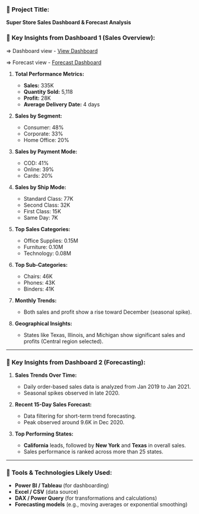 
### 🔷 **Project Title:**

**Super Store Sales Dashboard & Forecast Analysis**

### 🔹 **Key Insights from Dashboard 1 (Sales Overview):**

   => Dashboard view - <a href="https://github.com/amansinha061275/Super_Store-Sale-Dashboard/blob/main/Screenshot%202025-07-05%20104419.png">View Dashboard</a>


   => Forecast view - <a href="https://github.com/amansinha061275/Super_Store-Sale-Dashboard/blob/main/Screenshot%202025-07-05%20104419.png">Forecast Dashboard</a>
1. **Total Performance Metrics:**

   * **Sales:** 335K
   * **Quantity Sold:** 5,118
   * **Profit:** 28K
   * **Average Delivery Date:** 4 days

2. **Sales by Segment:**

   * Consumer: 48%
   * Corporate: 33%
   * Home Office: 20%

3. **Sales by Payment Mode:**

   * COD: 41%
   * Online: 39%
   * Cards: 20%

4. **Sales by Ship Mode:**

   * Standard Class: 77K
   * Second Class: 32K
   * First Class: 15K
   * Same Day: 7K

5. **Top Sales Categories:**

   * Office Supplies: 0.15M
   * Furniture: 0.10M
   * Technology: 0.08M

6. **Top Sub-Categories:**

   * Chairs: 46K
   * Phones: 43K
   * Binders: 41K

7. **Monthly Trends:**

   * Both sales and profit show a rise toward December (seasonal spike).

8. **Geographical Insights:**

   * States like Texas, Illinois, and Michigan show significant sales and profits (Central region selected).

---

### 🔹 **Key Insights from Dashboard 2 (Forecasting):**

1. **Sales Trends Over Time:**

   * Daily order-based sales data is analyzed from Jan 2019 to Jan 2021.
   * Seasonal spikes observed in late 2020.

2. **Recent 15-Day Sales Forecast:**

   * Data filtering for short-term trend forecasting.
   * Peak observed around 9.6K in Dec 2020.

3. **Top Performing States:**

   * **California** leads, followed by **New York** and **Texas** in overall sales.
   * Sales performance is ranked across more than 25 states.

---

### 🔹 **Tools & Technologies Likely Used:**

* **Power BI / Tableau** (for dashboarding)
* **Excel / CSV** (data source)
* **DAX / Power Query** (for transformations and calculations)
* **Forecasting models** (e.g., moving averages or exponential smoothing)


